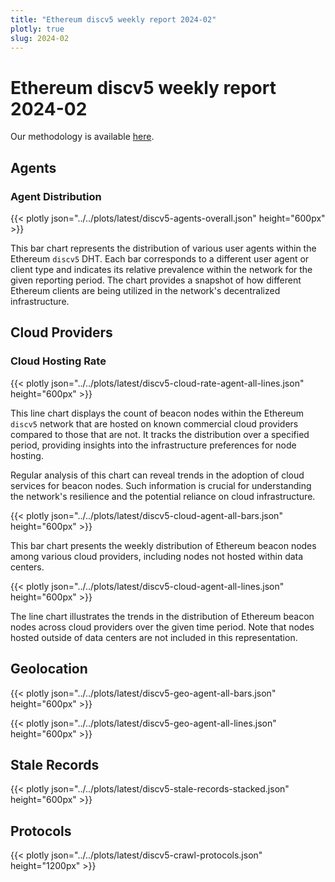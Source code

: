 ```yaml
---
title: "Ethereum discv5 weekly report 2024-02"
plotly: true
slug: 2024-02
---
```


# Ethereum discv5 weekly report 2024-02

Our methodology is available [here](./methodology.md).

## Agents

### Agent Distribution

{{< plotly json="../../plots/latest/discv5-agents-overall.json" height="600px" >}}

This bar chart represents the distribution of various user agents within the Ethereum `discv5` DHT. Each bar corresponds to a different user agent or client type and indicates its relative prevalence within the network for the given reporting period. The chart provides a snapshot of how different Ethereum clients are being utilized in the network's decentralized infrastructure.

<!--
{{< plotly json="../../plots/latest/discv5-agents-distribution-lines.json" height="600px" >}}
-->

<!-- versions-AGENT.json -->

<!-- crawls-AGENT.json -->

## Cloud Providers

### Cloud Hosting Rate

{{< plotly json="../../plots/latest/discv5-cloud-rate-agent-all-lines.json" height="600px" >}}

This line chart displays the count of beacon nodes within the Ethereum `discv5` network that are hosted on known commercial cloud providers compared to those that are not. It tracks the distribution over a specified period, providing insights into the infrastructure preferences for node hosting.

Regular analysis of this chart can reveal trends in the adoption of cloud services for beacon nodes. Such information is crucial for understanding the network's resilience and the potential reliance on cloud infrastructure.


<!-- cloud-rate-agent-AGENT-lines.json -->

{{< plotly json="../../plots/latest/discv5-cloud-agent-all-bars.json" height="600px" >}}

This bar chart presents the weekly distribution of Ethereum beacon nodes among various cloud providers, including nodes not hosted within data centers.

<!-- cloud-agent-AGENT-bars.json -->

{{< plotly json="../../plots/latest/discv5-cloud-agent-all-lines.json" height="600px" >}}

The line chart illustrates the trends in the distribution of Ethereum beacon nodes across cloud providers over the given time period. Note that nodes hosted outside of data centers are not included in this representation.

<!-- cloud-agent-AGENT-lines.json -->

## Geolocation

{{< plotly json="../../plots/latest/discv5-geo-agent-all-bars.json" height="600px" >}}

<!-- geo-agent-AGENT-bars.json -->

{{< plotly json="../../plots/latest/discv5-geo-agent-all-lines.json" height="600px" >}}

<!-- geo-agent-AGENT-lines.json -->

## Stale Records

{{< plotly json="../../plots/latest/discv5-stale-records-stacked.json" height="600px" >}}

## Protocols

{{< plotly json="../../plots/latest/discv5-crawl-protocols.json" height="1200px" >}}